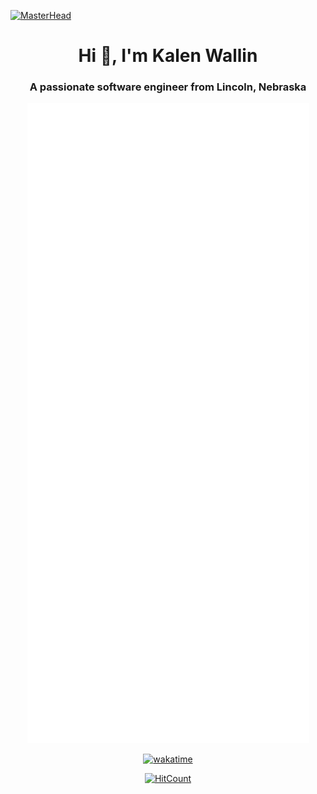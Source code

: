 [![MasterHead](https://i.kalenwallin.com/file/portfoliov2/sharex/longer.png)](https://kalenwallin.com)
<h1 align="center">Hi 👋, I'm Kalen Wallin</h1>
<h3 align="center">A passionate software engineer from Lincoln, Nebraska</h3>

<div align="center">
  
<img src="https://raw.githubusercontent.com/kalenwallin/metrics/master/github-metrics.svg">

[![wakatime](https://wakatime.com/badge/user/8d75968c-d279-4ce0-a2b1-c5faaf10b884.svg)](https://wakatime.com/@8d75968c-d279-4ce0-a2b1-c5faaf10b884)

[![HitCount](https://hits.dwyl.com/kalenwallin/kalenwallin.svg?style=flat)](http://hits.dwyl.com/kalenwallin/kalenwallin)

</div>

